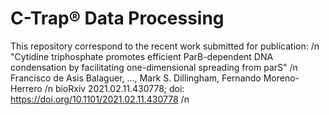 # C-Trap® Data Processing

This repository correspond to the recent work submitted for publication: /n
"Cytidine triphosphate promotes efficient ParB-dependent DNA condensation by facilitating one-dimensional spreading from parS" /n
Francisco de Asis Balaguer, ..., Mark S. Dillingham, Fernando Moreno-Herrero /n
bioRxiv 2021.02.11.430778; doi: https://doi.org/10.1101/2021.02.11.430778 /n
